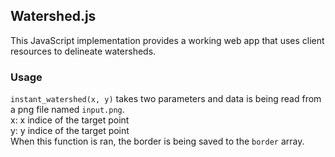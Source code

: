 ## Watershed.js
This JavaScript implementation provides a working web app that uses client resources to delineate watersheds.

### Usage
`instant_watershed(x, y)` takes two parameters and data is being read from a png file named `input.png`.  
x: x indice of the target point  
y: y indice of the target point  
When this function is ran, the border is being saved to the `border` array.
